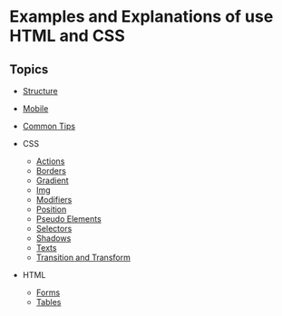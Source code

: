 # Examples and Explanations of use HTML and CSS

## Topics

- [Structure](./structure.md)
- [Mobile](./mobile.md)
- [Common Tips](./tips.md)

- CSS

  - [Actions](./css/actions.md)
  - [Borders](./css/borders.md)
  - [Gradient](./css/gradient.md)
  - [Img](./css/img.md)
  - [Modifiers](./css/modifiers.md)
  - [Position](./css/position.md)
  - [Pseudo Elements](./css/pseudoElements.md)
  - [Selectors](./css/selectors.md)
  - [Shadows](./css/shadows.md)
  - [Texts](./css/texts.md)
  - [Transition and Transform](./css/transicion_transform.md)

- HTML

  - [Forms](./html/forms.md)
  - [Tables](./html/tables.md)
